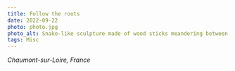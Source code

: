 ```yaml
---
title: Follow the roots
date: 2022-09-22
photo: photo.jpg
photo_alt: Snake-like sculpture made of wood sticks meandering between trees
tags: Misc
---
```


*Chaumont-sur-Loire, France*
